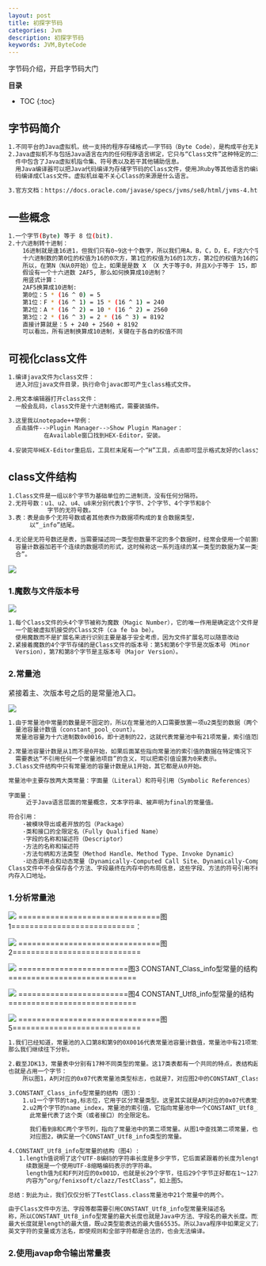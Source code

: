 ```yaml
---
layout: post
title: 初探字节码
categories: Jvm
description: 初探字节码
keywords: JVM,ByteCode
---
```


字节码介绍，开启字节码大门

**目录**

* TOC
{:toc}

## 字节码简介

```sh
1.不同平台的Java虚拟机，统一支持的程序存储格式——字节码（Byte Code），是构成平台无关性的基石。
2.Java虚拟机不与包括Java语言在内的任何程序语言绑定，它只与“Class文件”这种特定的二进制文件格式所关联，Class文
  件中包含了Java虚拟机指令集、符号表以及若干其他辅助信息。
  用Java编译器可以把Java代码编译为存储字节码的Class文件，使用JRuby等其他语言的编译器一样可以把它们的源程序代
  码编译成Class文件。虚拟机丝毫不关心Class的来源是什么语言。

3.官方文档：https://docs.oracle.com/javase/specs/jvms/se8/html/jvms-4.html#jvms-4.4.4
```

## 一些概念

```sh
1.一个字节(Byte) 等于 8 位(bit).
2.十六进制转十进制：
    16进制就是逢16进1，但我们只有0~9这十个数字，所以我们用A，B，C，D，E，F这六个字母来分别表示10，11，12，13，14，15。字母不区分大小写。
    十六进制数的第0位的权值为16的0次方，第1位的权值为16的1次方，第2位的权值为16的2次方……
    所以，在第N（N从0开始）位上，如果是是数 X （X 大于等于0，并且X小于等于 15，即：F）表示的大小为 X * 16的N次方。
    假设有一个十六进数 2AF5, 那么如何换算成10进制？
    用竖式计算：
    2AF5换算成10进制:
    第0位：5 * (16 ^ 0) = 5
    第1位：F * (16 ^ 1) = 15 * (16 ^ 1) = 240
    第2位：A * (16 ^ 2) = 10 * (16 ^ 2) = 2560
    第3位：2 * (16 ^ 3) = 2 * (16 ^ 3) = 8192
    直接计算就是：5 + 240 + 2560 + 8192
    可以看出，所有进制换算成10进制，关键在于各自的权值不同
```

## 可视化class文件

```sh
1.编译java文件为class文件：
  进入对应java文件目录，执行命令javac即可产生class格式文件。

2.用文本编辑器打开class文件：
  一般会乱码，class文件是十六进制格式，需要装插件。
  
3.这里我以notepade++举例：
  点击插件-->Plugin Manager-->Show Plugin Manager：
          在Available窗口找到HEX-Editor，安装。
           
4.安装完毕HEX-Editor重启后，工具栏末尾有一个“H”工具，点击即可显示格式友好的class文件。
```

## class文件结构

```sh
1.Class文件是一组以8个字节为基础单位的二进制流，没有任何分隔符。
2.无符号数：u1、u2、u4、u8来分别代表1个字节、2个字节、4个字节和8个
           字节的无符号数。
3.表：表是由多个无符号数或者其他表作为数据项构成的复合数据类型，
      以“_info”结尾。

4.无论是无符号数还是表，当需要描述同一类型但数量不定的多个数据时，经常会使用一个前置的
  容量计数器加若干个连续的数据项的形式，这时候称这一系列连续的某一类型的数据为某一类型的“集
  合”。
```

![](/images/posts/jvm/bytecode/2.png)

### 1.魔数与文件版本号

![](/images/posts/jvm/bytecode/1.png)

```sh
1.每个Class文件的头4个字节被称为魔数（Magic Number），它的唯一作用是确定这个文件是否为
  一个能被虚拟机接受的Class文件（ca fe ba be）。
  使用魔数而不是扩展名来进行识别主要是基于安全考虑，因为文件扩展名可以随意改动
2.紧接着魔数的4个字节存储的是Class文件的版本号：第5和第6个字节是次版本号（Minor
  Version），第7和第8个字节是主版本号（Major Version）。
```

### 2.常量池

紧接着主、次版本号之后的是常量池入口。

![](/images/posts/jvm/bytecode/3.png)

```sh
1.由于常量池中常量的数量是不固定的，所以在常量池的入口需要放置一项u2类型的数据（两个字节也就是上图中的第8和第9，0X0016），代表常
  量池容量计数值（constant_pool_count）。
  常量池容量为十六进制数0x0016，即十进制的22，这就代表常量池中有21项常量，索引值范围为1～21

2.常量池容量计数是从1而不是0开始，如果后面某些指向常量池的索引值的数据在特定情况下
  需要表达“不引用任何一个常量池项目”的含义，可以把索引值设置为0来表示。
3.Class文件结构中只有常量池的容量计数是从1开始，其它都是从0开始。
```

```sh
常量池中主要存放两大类常量：字面量（Literal）和符号引用（Symbolic References）
   
字面量：
     近于Java语言层面的常量概念，文本字符串、被声明为final的常量值。

符合引用：
    ·被模块导出或者开放的包（Package）
    ·类和接口的全限定名（Fully Qualified Name）
    ·字段的名称和描述符（Descriptor）
    ·方法的名称和描述符
    ·方法句柄和方法类型（Method Handle、Method Type、Invoke Dynamic）
    ·动态调用点和动态常量（Dynamically-Computed Call Site、Dynamically-Computed Constant）
Class文件中不会保存各个方法、字段最终在内存中的布局信息，这些字段、方法的符号引用不经过虚拟机在运行期转换的话是无法得到真正的
内存入口地址。
```

### 1.分析常量池

![](/images/posts/jvm/bytecode/4.png)
===============================图1===========================：

![](/images/posts/jvm/bytecode/5.png)
===============================图2============================

![](/images/posts/jvm/bytecode/6.png)
========================图3 CONSTANT_Class_info型常量的结构============================

![](/images/posts/jvm/bytecode/7.png)
========================图4 CONSTANT_Utf8_info型常量的结构============================

![](/images/posts/jvm/bytecode/8.png)
===============================图5============================
```sh
1.我们已经知道，常量池的入口第8和第9的0X0016代表常量池容量计数值，常量池中有21项常量，索引值范围为1～21。
那么我们继续往下分析。

2.截至JDK13，常量表中分别有17种不同类型的常量。这17类表都有一个共同的特点，表结构起始的第一位是个u1类型的标志位，
也就是占用一个字节：
    所以图1，A列对应的0x07代表常量池类型标志，也就是7，对应图2中的CONSTANT_Class_info类型。

3.CONSTANT_Class_info型常量的结构（图3）：
    1.u1一个字节的tag,标志位，它用于区分常量类型。这里其实就是A列对应的0x07代表常量池类型标志。
    2.u2两个字节的name_index，常量池的索引值，它指向常量池中一个CONSTANT_Utf8_info类型常量，
      此常量代表了这个类（或者接口）的全限定名。

      我们看到B和C两个字节列，指向了常量池中的第二项常量。从图1中查找第二项常量，也就是D列，它的标志位是0x01，
      对应图2，确实是一个CONSTANT_Utf8_info类型的常量。

4.CONSTANT_Utf8_info型常量的结构（图4）:
   1.length值说明了这个UTF-8编码的字符串长度是多少字节，它后面紧跟着的长度为length字节的连
     续数据是一个使用UTF-8缩略编码表示的字符串。
     length值为E和F列对应的0x001D，也就是长29个字节，往后29个字节正好都在1～127的ASCII码范围以内，
     内容为“org/fenixsoft/clazz/TestClass”，如上图5。

总结：到此为止，我们仅仅分析了TestClass.class常量池中21个常量中的两个。
```

```sh
由于Class文件中方法、字段等都需要引用CONSTANT_Utf8_info型常量来描述名
称，所以CONSTANT_Utf8_info型常量的最大长度也就是Java中方法、字段名的最大长度。而这里的
最大长度就是length的最大值，既u2类型能表达的最大值65535。所以Java程序中如果定义了超过64KB
英文字符的变量或方法名，即使规则和全部字符都是合法的，也会无法编译。
```

### 2.使用javap命令输出常量表
